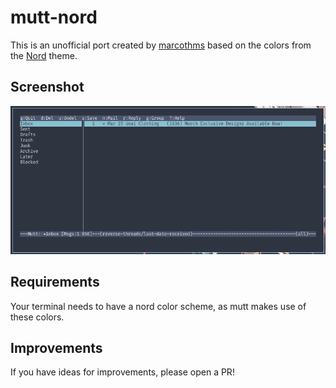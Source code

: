 # mutt-nord
This is an unofficial port created by [marcothms](https://github.com/marcothms) based on the colors from the [Nord](https://nordtheme.com) theme.

## Screenshot
![screenshot](screenshot.png)

## Requirements
Your terminal needs to have a nord color scheme, as mutt makes use of these colors.

## Improvements
If you have ideas for improvements, please open a PR!
